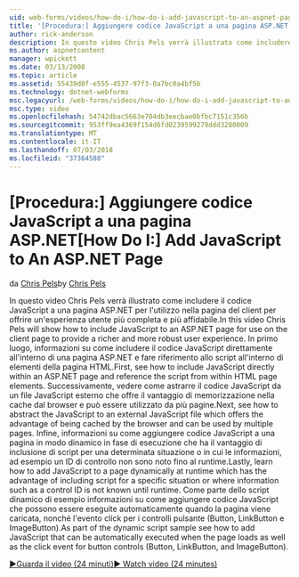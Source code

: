 ```yaml
---
uid: web-forms/videos/how-do-i/how-do-i-add-javascript-to-an-aspnet-page
title: '[Procedura:] Aggiungere codice JavaScript a una pagina ASP.NET | Microsoft Docs'
author: rick-anderson
description: In questo video Chris Pels verrà illustrato come includere il codice JavaScript a una pagina ASP.NET per l'utilizzo nella pagina del client per offrire un'esperienza utente più affidabile e più avanzate...
ms.author: aspnetcontent
manager: wpickett
ms.date: 03/13/2008
ms.topic: article
ms.assetid: 55439d0f-e555-4537-97f3-0a7bc0a4bf5b
ms.technology: dotnet-webforms
msc.legacyurl: /web-forms/videos/how-do-i/how-do-i-add-javascript-to-an-aspnet-page
msc.type: video
ms.openlocfilehash: 54742dbac5663e704db3eecbae0bfbc7151c356b
ms.sourcegitcommit: 953ff9ea4369f154d6fd0239599279ddd3280009
ms.translationtype: MT
ms.contentlocale: it-IT
ms.lasthandoff: 07/03/2018
ms.locfileid: "37364588"
---
```

<a name="how-do-i-add-javascript-to-an-aspnet-page"></a><span data-ttu-id="293a0-103">[Procedura:] Aggiungere codice JavaScript a una pagina ASP.NET</span><span class="sxs-lookup"><span data-stu-id="293a0-103">[How Do I:] Add JavaScript to An ASP.NET Page</span></span>
====================
<span data-ttu-id="293a0-104">da [Chris Pels](https://twitter.com/chrispels)</span><span class="sxs-lookup"><span data-stu-id="293a0-104">by [Chris Pels](https://twitter.com/chrispels)</span></span>

<span data-ttu-id="293a0-105">In questo video Chris Pels verrà illustrato come includere il codice JavaScript a una pagina ASP.NET per l'utilizzo nella pagina del client per offrire un'esperienza utente più completa e più affidabile.</span><span class="sxs-lookup"><span data-stu-id="293a0-105">In this video Chris Pels will show how to include JavaScript to an ASP.NET page for use on the client page to provide a richer and more robust user experience.</span></span> <span data-ttu-id="293a0-106">In primo luogo, informazioni su come includere il codice JavaScript direttamente all'interno di una pagina ASP.NET e fare riferimento allo script all'interno di elementi della pagina HTML.</span><span class="sxs-lookup"><span data-stu-id="293a0-106">First, see how to include JavaScript directly within an ASP.NET page and reference the script from within HTML page elements.</span></span> <span data-ttu-id="293a0-107">Successivamente, vedere come astrarre il codice JavaScript da un file JavaScript esterno che offre il vantaggio di memorizzazione nella cache dal browser e può essere utilizzato da più pagine.</span><span class="sxs-lookup"><span data-stu-id="293a0-107">Next, see how to abstract the JavaScript to an external JavaScript file which offers the advantage of being cached by the browser and can be used by multiple pages.</span></span> <span data-ttu-id="293a0-108">Infine, informazioni su come aggiungere codice JavaScript a una pagina in modo dinamico in fase di esecuzione che ha il vantaggio di inclusione di script per una determinata situazione o in cui le informazioni, ad esempio un ID di controllo non sono noto fino al runtime.</span><span class="sxs-lookup"><span data-stu-id="293a0-108">Lastly, learn how to add JavaScript to a page dynamically at runtime which has the advantage of including script for a specific situation or where information such as a control ID is not known until runtime.</span></span> <span data-ttu-id="293a0-109">Come parte dello script dinamico di esempio informazioni su come aggiungere codice JavaScript che possono essere eseguite automaticamente quando la pagina viene caricata, nonché l'evento click per i controlli pulsante (Button, LinkButton e ImageButton).</span><span class="sxs-lookup"><span data-stu-id="293a0-109">As part of the dynamic script sample see how to add JavaScript that can be automatically executed when the page loads as well as the click event for button controls (Button, LinkButton, and ImageButton).</span></span>

[<span data-ttu-id="293a0-110">&#9654;Guarda il video (24 minuti)</span><span class="sxs-lookup"><span data-stu-id="293a0-110">&#9654; Watch video (24 minutes)</span></span>](https://channel9.msdn.com/Blogs/ASP-NET-Site-Videos/how-do-i-add-javascript-to-an-aspnet-page)

